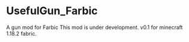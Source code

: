 # UsefulGun_Farbic
A gun mod for Farbic
This mod is under development.
v0.1 for minecraft 1.18.2 fabric.
